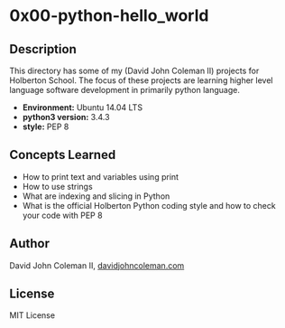 # 0x00-python-hello_world

## Description

This directory has some of my (David John Coleman II) projects for Holberton
School.  The focus of these projects are learning higher level language software
development in primarily python language.

* __Environment:__ Ubuntu 14.04 LTS
* __python3 version:__ 3.4.3
* __style:__ PEP 8

## Concepts Learned

  * How to print text and variables using print
  * How to use strings
  * What are indexing and slicing in Python
  * What is the official Holberton Python coding style and how to check your
  	code with PEP 8

## Author

David John Coleman II, [davidjohncoleman.com](http://www.davidjohncoleman.com/)

## License

MIT License
